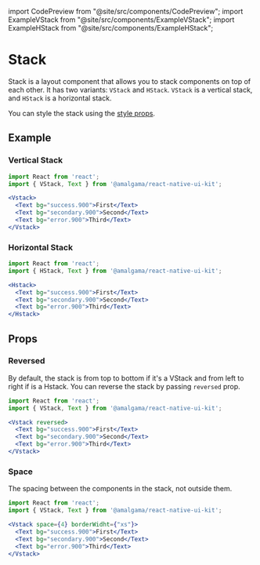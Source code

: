 import CodePreview from "@site/src/components/CodePreview";
import ExampleVStack from "@site/src/components/ExampleVStack";
import ExampleHStack from "@site/src/components/ExampleHStack";

# Stack

Stack is a layout component that allows you to stack components on top of each other. It has two variants: `VStack` and `HStack`. `VStack` is a vertical stack, and `HStack` is a horizontal stack.

You can style the stack using the [style props](/docs/theming/style_props).

## Example
### Vertical Stack

<CodePreview>
    <ExampleVStack />
</CodePreview>

```jsx
import React from 'react';
import { VStack, Text } from '@amalgama/react-native-ui-kit';

<Vstack>
  <Text bg="success.900">First</Text>
  <Text bg="secondary.900">Second</Text>
  <Text bg="error.900">Third</Text>
</Vstack>
```

### Horizontal Stack

<CodePreview>
    <ExampleHStack />
</CodePreview>

```jsx
import React from 'react';
import { HStack, Text } from '@amalgama/react-native-ui-kit';

<Hstack>
  <Text bg="success.900">First</Text>
  <Text bg="secondary.900">Second</Text>
  <Text bg="error.900">Third</Text>
</Hstack>
```

## Props

### Reversed

By default, the stack is from top to bottom if it's a VStack and from left to right if is a Hstack. You can reverse the stack by passing `reversed` prop.

<CodePreview>
    <ExampleVStack reversed />
</CodePreview>


```jsx
import React from 'react';
import { VStack, Text } from '@amalgama/react-native-ui-kit';

<Vstack reversed>
  <Text bg="success.900">First</Text>
  <Text bg="secondary.900">Second</Text>
  <Text bg="error.900">Third</Text>
</Vstack>
```

### Space

The spacing    between the components in the stack, not outside them.

<CodePreview>
    <ExampleVStack space={4} borderWidth={"xs"} />
</CodePreview>

```jsx
import React from 'react';
import { VStack, Text } from '@amalgama/react-native-ui-kit';

<Vstack space={4} borderWidht={"xs"}>
  <Text bg="success.900">First</Text>
  <Text bg="secondary.900">Second</Text>
  <Text bg="error.900">Third</Text>
</Vstack>
```


